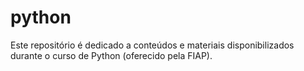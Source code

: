 # python
Este repositório é dedicado a conteúdos e materiais disponibilizados durante o curso de Python (oferecido pela FIAP).
